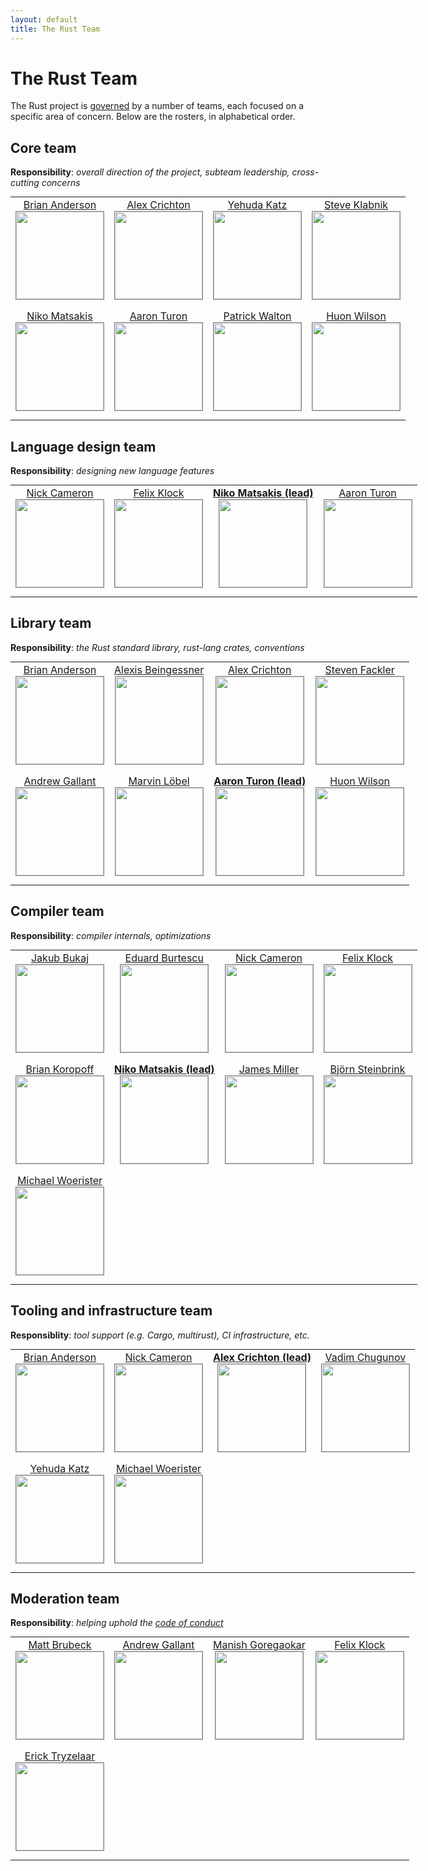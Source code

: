 ```yaml
---
layout: default
title: The Rust Team
---
```


<style type="text/css">
.headshot {
  border: 1px solid #888;
  margin-bottom: 10px;
  width: 140px;
}

.headshots {
  text-align: center;
  border-collapse: collapse;
  margin: 0px auto;
  width: 700px
}
</style>

# The Rust Team

The Rust project is [governed](https://github.com/rust-lang/rfcs/pull/1068) by a
number of teams, each focused on a specific area of concern. Below are the
rosters, in alphabetical order.

## Core team

**Responsibility**: *overall direction of the project, subteam leadership, cross-cutting concerns*

<table class="headshots">
  <tr>
    <td><a href="https://github.com/brson/">Brian Anderson<br/>
        <img class="headshot" src="https://avatars.githubusercontent.com/brson"></a></td>
    <td><a href="https://github.com/alexcrichton/">Alex Crichton<br/>
        <img class="headshot" src="https://avatars.githubusercontent.com/alexcrichton"></a></td>
    <td><a href="https://github.com/wycats/">Yehuda Katz<br/>
        <img class="headshot" src="https://avatars.githubusercontent.com/wycats"></a></td>
    <td><a href="https://github.com/steveklabnik/">Steve Klabnik<br/>
        <img class="headshot" src="https://avatars.githubusercontent.com/steveklabnik"></a></td>
  </tr><tr>
    <td><a href="https://github.com/nikomatsakis/">Niko Matsakis<br/>
        <img class="headshot" src="https://avatars.githubusercontent.com/nikomatsakis"></a></td>
    <td><a href="https://github.com/aturon/">Aaron Turon<br/>
        <img class="headshot" src="https://avatars.githubusercontent.com/aturon"></a></td>
    <td><a href="https://github.com/pcwalton/">Patrick Walton<br/>
        <img class="headshot" src="https://avatars.githubusercontent.com/pcwalton"></a></td>
    <td><a href="https://github.com/huonw/">Huon Wilson<br/>
        <img class="headshot" src="https://avatars.githubusercontent.com/huonw"></a></td>
  </tr>
</table>

## Language design team

**Responsibility**: *designing new language features*

<table class="headshots">
  <tr>
    <td><a href="https://github.com/nrc/">Nick Cameron<br/>
        <img class="headshot" src="https://avatars.githubusercontent.com/nrc"></a></td>
    <td><a href="https://github.com/pnkfelix/">Felix Klock<br/>
        <img class="headshot" src="https://avatars.githubusercontent.com/pnkfelix"></a></td>
    <td><a href="https://github.com/nikomatsakis/"><b>Niko Matsakis (lead)</b><br/>
        <img class="headshot" src="https://avatars.githubusercontent.com/nikomatsakis"></a></td>
    <td><a href="https://github.com/aturon/">Aaron Turon<br/>
        <img class="headshot" src="https://avatars.githubusercontent.com/aturon"></a></td>
  </tr>
</table>

## Library team

**Responsibility**: *the Rust standard library, rust-lang crates, conventions*

<table class="headshots">
  <tr>
    <td><a href="https://github.com/brson/">Brian Anderson<br/>
        <img class="headshot" src="https://avatars.githubusercontent.com/brson"></a></td>
    <td><a href="https://github.com/Gankro/">Alexis Beingessner<br/>
        <img class="headshot" src="https://avatars.githubusercontent.com/Gankro"></a></td>
    <td><a href="https://github.com/alexcrichton/">Alex Crichton<br/>
        <img class="headshot" src="https://avatars.githubusercontent.com/alexcrichton"></a></td>
    <td><a href="https://github.com/sfackler/">Steven Fackler<br/>
        <img class="headshot" src="https://avatars.githubusercontent.com/sfackler"></a></td>
  </tr><tr>
    <td><a href="https://github.com/BurntSushi/">Andrew Gallant<br/>
        <img class="headshot" src="https://avatars.githubusercontent.com/BurntSushi"></a></td>
    <td><a href="https://github.com/Kimundi/">Marvin Löbel<br/>
        <img class="headshot" src="https://avatars.githubusercontent.com/Kimundi"></a></td>
    <td><a href="https://github.com/aturon/"><b>Aaron Turon (lead)</b><br/>
        <img class="headshot" src="https://avatars.githubusercontent.com/aturon"></a></td>
    <td><a href="https://github.com/huonw/">Huon Wilson<br/>
        <img class="headshot" src="https://avatars.githubusercontent.com/huonw"></a></td>
  </tr>
</table>

## Compiler team

**Responsibility**: *compiler internals, optimizations*

<table class="headshots">
  <tr>
    <td><a href="https://github.com/jakub-/">Jakub Bukaj<br/>
        <img class="headshot" src="https://avatars.githubusercontent.com/jakub-"></a></td>
    <td><a href="https://github.com/eddyb/">Eduard Burtescu<br/>
        <img class="headshot" src="https://avatars.githubusercontent.com/eddyb"></a></td>
    <td><a href="https://github.com/nrc/">Nick Cameron<br/>
        <img class="headshot" src="https://avatars.githubusercontent.com/nrc"></a></td>
    <td><a href="https://github.com/pnkfelix/">Felix Klock<br/>
        <img class="headshot" src="https://avatars.githubusercontent.com/pnkfelix"></a></td>
  </tr><tr>
    <td><a href="https://github.com/bkoropoff/">Brian Koropoff<br/>
        <img class="headshot" src="https://avatars.githubusercontent.com/bkoropoff"></a></td>
    <td><a href="https://github.com/nikomatsakis/"><b>Niko Matsakis (lead)</b><br/>
        <img class="headshot" src="https://avatars.githubusercontent.com/nikomatsakis"></a></td>
    <td><a href="https://github.com/aatch/">James Miller<br/>
        <img class="headshot" src="https://avatars.githubusercontent.com/aatch"></a></td>
    <td><a href="https://github.com/dotdash/">Björn Steinbrink<br/>
        <img class="headshot" src="https://avatars.githubusercontent.com/dotdash"></a></td>
  </tr><tr>
    <td><a href="https://github.com/michaelwoerister/">Michael Woerister<br/>
        <img class="headshot" src="https://avatars.githubusercontent.com/michaelwoerister"></a></td>
  </tr>
</table>

## Tooling and infrastructure team

**Responsiblity**: *tool support (e.g. Cargo, multirust), CI infrastructure, etc.*

<table class="headshots">
  <tr>
    <td><a href="https://github.com/brson/">Brian Anderson<br/>
        <img class="headshot" src="https://avatars.githubusercontent.com/brson"></a></td>
    <td><a href="https://github.com/nrc/">Nick Cameron<br/>
        <img class="headshot" src="https://avatars.githubusercontent.com/nrc"></a></td>
    <td><a href="https://github.com/alexcrichton/"><b>Alex Crichton (lead)</b><br/>
        <img class="headshot" src="https://avatars.githubusercontent.com/alexcrichton"></a></td>
    <td><a href="https://github.com/vadimcn/">Vadim Chugunov<br/>
        <img class="headshot" src="https://avatars.githubusercontent.com/vadimcn"></a></td>
  </tr><tr>
    <td><a href="https://github.com/wycats/">Yehuda Katz<br/>
        <img class="headshot" src="https://avatars.githubusercontent.com/wycats"></a></td>
    <td><a href="https://github.com/michaelwoerister/">Michael Woerister<br/>
        <img class="headshot" src="https://avatars.githubusercontent.com/michaelwoerister"></a></td>
  </tr>
</table>

## Moderation team

**Responsibility**: *helping uphold the [code of conduct](http://www.rust-lang.org/conduct.html)*

<table class="headshots">
  <tr>
    <td><a href="https://github.com/mbrubeck/">Matt Brubeck<br/>
        <img class="headshot" src="https://avatars.githubusercontent.com/mbrubeck"></a></td>
    <td><a href="https://github.com/BurntSushi/">Andrew Gallant<br/>
        <img class="headshot" src="https://avatars.githubusercontent.com/BurntSushi"></a></td>
    <td><a href="https://github.com/manishearth/">Manish Goregaokar<br/>
        <img class="headshot" src="https://avatars.githubusercontent.com/manishearth"></a></td>
    <td><a href="https://github.com/pnkfelix/">Felix Klock<br/>
        <img class="headshot" src="https://avatars.githubusercontent.com/pnkfelix"></a></td>
  </tr><tr>
    <td><a href="https://github.com/erickt/">Erick Tryzelaar<br/>
        <img class="headshot" src="https://avatars.githubusercontent.com/erickt"></a></td>
  </tr>
</table>
